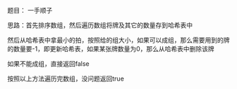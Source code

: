 题目： 一手顺子

思路：首先排序数组，然后遍历数组将牌及其它的数量存到哈希表中

然后从哈希表中拿最小的拍，按照给的组大小，如果可以成组，那么需要用到的牌的数量要-1，即更新哈希表，如果某张牌数量为0，那么从哈希表中删除该牌

如果不能成组，直接返回false

按照以上方法遍历完数组，没问题返回true
